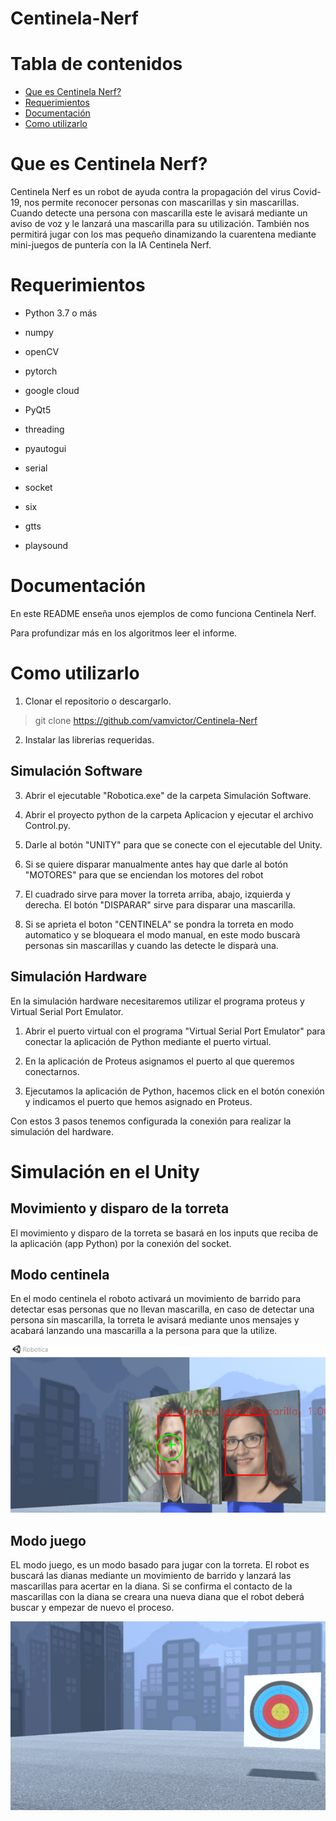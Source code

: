 # Centinela-Nerf

# Tabla de contenidos
   * [Que es Centinela Nerf?](#que-es-Centinela-Nerf)
   * [Requerimientos](#requerimientos)
   * [Documentación](#documentacion)
   * [Como utilizarlo](#como-utilizarlo)

# Que es Centinela Nerf?

Centinela Nerf es un robot de ayuda contra la propagación del virus Covid-19, nos permite reconocer personas con mascarillas y sin mascarillas. Cuando detecte una persona con mascarilla este le avisará mediante un aviso de voz y le lanzará una mascarilla para su utilización. También nos permitirá jugar con los mas pequeño dinamizando la cuarentena mediante mini-juegos de puntería con la IA Centinela Nerf.

# Requerimientos

- Python 3.7 o más

- numpy

- openCV

- pytorch

- google cloud

- PyQt5

- threading

- pyautogui

- serial

- socket

- six

- gtts

- playsound

# Documentación

En este README enseña unos ejemplos de como funciona Centinela Nerf.

Para profundizar más en los algoritmos leer el informe.

# Como utilizarlo

1. Clonar el repositorio o descargarlo.

> git clone https://github.com/vamvictor/Centinela-Nerf

2. Instalar las librerias requeridas.

## Simulación Software

3. Abrir el ejecutable "Robotica.exe" de la carpeta Simulación Software.

4. Abrir el proyecto python de la carpeta Aplicacion y ejecutar el archivo Control.py.

5. Darle al botón "UNITY" para que se conecte con el ejecutable del Unity.

6. Si se quiere disparar manualmente antes hay que darle al botón "MOTORES" para que se enciendan los motores del robot

7. El cuadrado sirve para mover la torreta arriba, abajo, izquierda y derecha. El botón "DISPARAR" sirve para disparar una mascarilla.

8. Si se aprieta el boton "CENTINELA" se pondra la torreta en modo automatico y se bloqueara el modo manual, en este modo buscarà personas sin mascarillas y cuando las detecte le disparà una.

## Simulación Hardware
En la simulación hardware necesitaremos utilizar el programa proteus y Virtual Serial Port Emulator.

1. Abrir el puerto virtual con el programa "Virtual Serial Port Emulator" para conectar la aplicación de Python mediante el puerto virtual.

2. En la aplicación de Proteus asignamos el puerto al que queremos conectarnos.

3. Ejecutamos la aplicación de Python, hacemos click en el botón conexión y indicamos el puerto que hemos asignado en Proteus. 

Con estos 3 pasos tenemos configurada la conexión para realizar la simulación del hardware.

# Simulación en el Unity

## Movimiento y disparo de la torreta
El movimiento y disparo de la torreta se basará en los inputs que reciba de la aplicación (app Python) por la conexión del socket. 

## Modo centinela
En el modo centinela el roboto activará un movimiento de barrido para detectar esas personas que no llevan mascarilla, en caso de detectar una persona sin mascarilla, la torreta le avisará mediante unos mensajes y acabará lanzando una mascarilla a la persona para que la utilize.

<img src='./Imagenes/No-mascarilla.png'>

## Modo juego
EL modo juego, es un modo basado para jugar con la torreta. El robot es buscará las dianas mediante un movimiento de barrido y lanzará las mascarillas para acertar en la diana. Si se confirma el contacto de la mascarillas con la diana se creara una nueva diana que el robot deberá buscar y empezar de nuevo el proceso.

<img src='./Imagenes/Diana.png'>